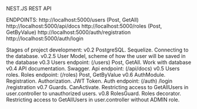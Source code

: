 NEST.JS REST API

ENDPOINTS:
http://localhost:5000/users (Post, GetAll)
http://localhost:5000/api/docs
http://localhost:5000/roles (Post, GetByValue)
http://localhost:5000/auth/registration
http://localhost:5000/auth/login

Stages of project development:
v0.2 PostgreSQL. Sequelize. Connecting to the database.
v0.2.5 User Model, scheme of how the user will be saved in the database
v0.3 Users endpoint: (/users) Post, GetAll. Work with database
v0.4 API documentation. Swagger. Api endpoint: (/api/docs)
v0.5 Users roles. Roles endpoint: (/roles) Post, GetByValue
v0.6 AuthModule. Registration. Authorization. JWT Token. Auth endpoint: (/auth) /login /registration
v0.7 Guards. CanActivate. Restricting access to GetAllUsers in user.controller to unauthorized users.
v0.8 RolesGuard. Roles decorator. Restricting access to GetAllUsers in user.controller without ADMIN role.

